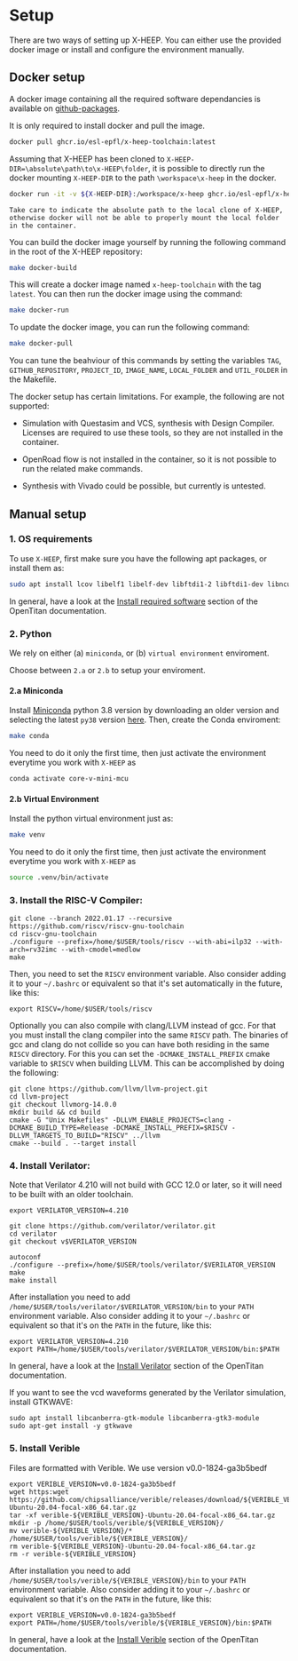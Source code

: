 # Setup

There are two ways of setting up X-HEEP. You can either use the provided docker image or install and configure the environment manually.

## Docker setup

A docker image containing all the required software dependancies is available on [github-packages](https://github.com/orgs/esl-epfl/packages/container/package/x-heep-toolchain).

It is only required to install docker and pull the image.

```bash
docker pull ghcr.io/esl-epfl/x-heep-toolchain:latest
```

Assuming that X-HEEP has been cloned to `X-HEEP-DIR=\absolute\path\to\x-HEEP\folder`, it is possible to directly run the docker mounting `X-HEEP-DIR` to the path `\workspace\x-heep` in the docker.

```bash
docker run -it -v ${X-HEEP-DIR}:/workspace/x-heep ghcr.io/esl-epfl/x-heep-toolchain
```

```{warning}
Take care to indicate the absolute path to the local clone of X-HEEP, otherwise docker will not be able to properly mount the local folder in the container.
```

You can build the docker image yourself by running the following command in the root of the X-HEEP repository:

```bash
make docker-build
```

This will create a docker image named `x-heep-toolchain` with the tag `latest`. You can then run the docker image using the command:

```bash
make docker-run
```

To update the docker image, you can run the following command:

```bash
make docker-pull
```

You can tune the beahviour of this commands by setting the variables `TAG`, `GITHUB_REPOSITORY`, `PROJECT_ID`, `IMAGE_NAME`, `LOCAL_FOLDER` and `UTIL_FOLDER` in the Makefile.

The docker setup has certain limitations. For example, the following are not supported:

- Simulation with Questasim and VCS, synthesis with Design Compiler. Licenses are required to use these tools, so they are not installed in the container.

- OpenRoad flow is not installed in the container, so it is not possible to run the related make commands.

- Synthesis with Vivado could be possible, but currently is untested.

## Manual setup

### 1. OS requirements

To use `X-HEEP`, first make sure you have the following apt packages, or install them as:

```bash
sudo apt install lcov libelf1 libelf-dev libftdi1-2 libftdi1-dev libncurses5 libssl-dev libudev-dev libusb-1.0-0 lsb-release texinfo autoconf make cmake flex bison libexpat-dev gawk tree xterm python3-venv python3-dev
```

In general, have a look at the [Install required software](https://opentitan.org/guides/getting_started/index.html) section of the OpenTitan documentation.

### 2. Python

We rely on either (a) `miniconda`, or (b) `virtual environment` enviroment.

Choose between `2.a` or `2.b` to setup your enviroment.

#### 2.a Miniconda

Install [Miniconda](https://docs.anaconda.com/miniconda/install/#quick-command-line-install) python 3.8 version by downloading an older version and selecting the latest `py38` version [here](https://repo.anaconda.com/miniconda/). Then, create the Conda enviroment:

```bash
make conda
```

You need to do it only the first time, then just activate the environment everytime you work with `X-HEEP` as

```bash
conda activate core-v-mini-mcu
```

#### 2.b Virtual Environment

Install the python virtual environment just as:

```bash
make venv
```

You need to do it only the first time, then just activate the environment everytime you work with `X-HEEP` as

```bash
source .venv/bin/activate
```

### 3. Install the RISC-V Compiler:

```
git clone --branch 2022.01.17 --recursive https://github.com/riscv/riscv-gnu-toolchain
cd riscv-gnu-toolchain
./configure --prefix=/home/$USER/tools/riscv --with-abi=ilp32 --with-arch=rv32imc --with-cmodel=medlow
make
```

Then, you need to set the `RISCV` environment variable. Also consider adding it to your `~/.bashrc` or equivalent so that it's set automatically in the future, like this:

```
export RISCV=/home/$USER/tools/riscv
```

Optionally you can also compile with clang/LLVM instead of gcc. For that you must install the clang compiler into the same `RISCV` path. The binaries of gcc and clang do not collide so you can have both residing in the same `RISCV` directory. For this you can set the `-DCMAKE_INSTALL_PREFIX` cmake variable to `$RISCV` when building LLVM. This can be accomplished by doing the following:

```
git clone https://github.com/llvm/llvm-project.git
cd llvm-project
git checkout llvmorg-14.0.0
mkdir build && cd build
cmake -G "Unix Makefiles" -DLLVM_ENABLE_PROJECTS=clang -DCMAKE_BUILD_TYPE=Release -DCMAKE_INSTALL_PREFIX=$RISCV -DLLVM_TARGETS_TO_BUILD="RISCV" ../llvm
cmake --build . --target install
```

### 4. Install Verilator:

Note that Verilator 4.210 will not build with GCC 12.0 or later, so it will need to be built with an older toolchain.

```
export VERILATOR_VERSION=4.210

git clone https://github.com/verilator/verilator.git
cd verilator
git checkout v$VERILATOR_VERSION

autoconf
./configure --prefix=/home/$USER/tools/verilator/$VERILATOR_VERSION
make
make install
```

After installation you need to add `/home/$USER/tools/verilator/$VERILATOR_VERSION/bin` to your `PATH` environment variable. Also consider adding it to your `~/.bashrc` or equivalent so that it's on the `PATH` in the future, like this:

```
export VERILATOR_VERSION=4.210
export PATH=/home/$USER/tools/verilator/$VERILATOR_VERSION/bin:$PATH
```

In general, have a look at the [Install Verilator](https://opentitan.org/book/doc/getting_started/setup_verilator.html) section of the OpenTitan documentation.

If you want to see the vcd waveforms generated by the Verilator simulation, install GTKWAVE:

```
sudo apt install libcanberra-gtk-module libcanberra-gtk3-module
sudo apt-get install -y gtkwave
```

### 5. Install Verible

Files are formatted with Verible. We use version v0.0-1824-ga3b5bedf

```
export VERIBLE_VERSION=v0.0-1824-ga3b5bedf
wget https:wget https://github.com/chipsalliance/verible/releases/download/${VERIBLE_VERSION}/verible-${VERIBLE_VERSION}-Ubuntu-20.04-focal-x86_64.tar.gz
tar -xf verible-${VERIBLE_VERSION}-Ubuntu-20.04-focal-x86_64.tar.gz
mkdir -p /home/$USER/tools/verible/${VERIBLE_VERSION}/
mv verible-${VERIBLE_VERSION}/* /home/$USER/tools/verible/${VERIBLE_VERSION}/
rm verible-${VERIBLE_VERSION}-Ubuntu-20.04-focal-x86_64.tar.gz
rm -r verible-${VERIBLE_VERSION}
```

After installation you need to add `/home/$USER/tools/verible/${VERIBLE_VERSION}/bin` to your `PATH` environment variable. Also consider adding it to your `~/.bashrc` or equivalent so that it's on the `PATH` in the future, like this:

```
export VERIBLE_VERSION=v0.0-1824-ga3b5bedf
export PATH=/home/$USER/tools/verible/${VERIBLE_VERSION}/bin:$PATH
```

In general, have a look at the [Install Verible](https://opentitan.org/book/doc/getting_started/index.html#step-7a-install-verible-optional) section of the OpenTitan documentation.
